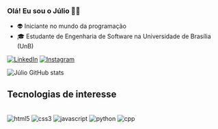 ### Olá! Eu sou o Júlio 👋🏻

- 👽 Iniciante no mundo da programação
- 🎓 Estudante de Engenharia de Software na Universidade de Brasília (UnB)

[![LinkedIn](https://img.shields.io/badge/LinkedIn-0077B5?style=for-the-badge&logo=linkedin&logoColor=white)](https://www.linkedin.com/in/júlio-cesar-4b852a208/)
[![Instagram](https://img.shields.io/badge/Instagram-E4405F?style=for-the-badge&logo=instagram&logoColor=white)](https://www.instagram.com/_juliocesar_99)

![Júlio GitHub stats](https://github-readme-stats.vercel.app/api?username=Julio1099&show_icons=true&theme=dark)

## Tecnologias de interesse

<div style="display: inline_block"><br/>
  <img align="center" alt="html5" src="https://img.shields.io/badge/HTML5-E34F26?style=for-the-badge&logo=html5&logoColor=white" />
  <img align="center" alt="css3" src="https://img.shields.io/badge/CSS3-1572B6?style=for-the-badge&logo=css3&logoColor=white" />
  <img align="center" alt="javascript" src="https://img.shields.io/badge/JavaScript-F7DF1E?style=for-the-badge&logo=javascript&logoColor=black" />
  <img align="center" alt="python" src="https://img.shields.io/badge/Python-14354C?style=for-the-badge&logo=python&logoColor=white" />
  <img align="center" alt="cpp" src="https://img.shields.io/badge/C%2B%2B-00599C?style=for-the-badge&logo=c%2B%2B&logoColor=white" />
</div>
